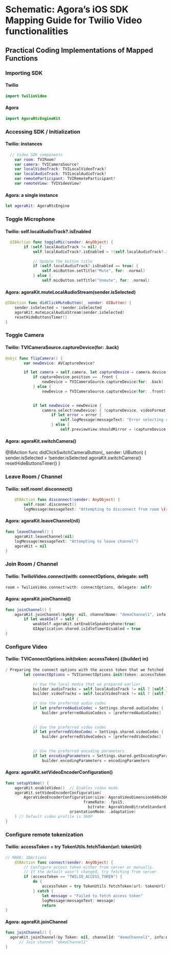 

# Schematic: Agora’s iOS SDK Mapping Guide for Twilio Video functionalities



## Practical Coding Implementations of Mapped Functions 
### Importing SDK

#### Twilio
```Swift
import TwilioVideo
```
#### Agora
```Swift
import AgoraRtcEngineKit
```
### Accessing SDK / Initialization
#### Twilio: instances

```Swift
  // Video SDK components
    var room: TVIRoom?
    var camera: TVICameraSource?
    var localVideoTrack: TVILocalVideoTrack?
    var localAudioTrack: TVILocalAudioTrack?
    var remoteParticipant: TVIRemoteParticipant?
    var remoteView: TVIVideoView?
```

#### Agora: a single instance 
```Swift
let agoraKit: AgoraRtcEngine 
``` 

### Toggle Microphone
#### Twilio: self.localAudioTrack?.isEnabled

```Swift
  @IBAction func toggleMic(sender: AnyObject) {
        if (self.localAudioTrack != nil) {
            self.localAudioTrack?.isEnabled = !(self.localAudioTrack?.isEnabled)!
            
            // Update the button title
            if (self.localAudioTrack?.isEnabled == true) {
                self.micButton.setTitle("Mute", for: .normal)
            } else {
                self.micButton.setTitle("Unmute", for: .normal)
```           
        
    

#### Agora: agoraKit.muteLocalAudioStream(sender.isSelected)

```Swift
@IBAction func didClickMuteButton(_ sender: UIButton) {
    sender.isSelected = !sender.isSelected
    agoraKit.muteLocalAudioStream(sender.isSelected)
    resetHideButtonsTimer()
}
```


### Toggle Camera
#### Twilio: TVICameraSource.captureDevice(for: .back)


```Swift
@objc func flipCamera() {
        var newDevice: AVCaptureDevice?

        if let camera = self.camera, let captureDevice = camera.device {
            if captureDevice.position == .front {
                newDevice = TVICameraSource.captureDevice(for: .back)
            } else {
                newDevice = TVICameraSource.captureDevice(for: .front)
            

            if let newDevice = newDevice {
                camera.select(newDevice) { (captureDevice, videoFormat, error) in
                    if let error = error {
                        self.logMessage(messageText: "Error selecting capture device.\ncode = \((error as NSError).code) error = \(error.localizedDescription)")
                    } else {
                        self.previewView.shouldMirror = (captureDevice.position == .front)
```                    
                
            
        
    

#### Agora: agoraKit.switchCamera()
@IBAction func didClickSwitchCameraButton(_ sender: UIButton) {
    sender.isSelected = !sender.isSelected
    agoraKit.switchCamera()
    resetHideButtonsTimer()
}

### Leave Room / Channel 
#### Twilio: self.room!.disconnect()
```Swift
    @IBAction func disconnect(sender: AnyObject) {
        self.room!.disconnect()
        logMessage(messageText: "Attempting to disconnect from room \(room!.name)")
```

#### Agora: agoraKit.leaveChannel(nil)

```Swift
func leaveChannel() {
    agoraKit.leaveChannel(nil)
    logMessage(messageText: "Attempting to leave channel")
    agoraKit = nil
}
```

### Join Room / Channel 


#### Twilio: TwilioVideo.connect(with: connectOptions, delegate: self)

```Swift 
room = TwilioVideo.connect(with: connectOptions, delegate: self)
```

#### Agora: agoraKit.joinChannel()
```Swift
func joinChannel() {
    agoraKit.joinChannel(byKey: nil, channelName: "demoChannel1", info:nil, uid:0) {[weak self] (sid, uid, elapsed) -> Void in
        if let weakSelf = self {
            weakSelf.agoraKit.setEnableSpeakerphone(true)
            UIApplication.shared.isIdleTimerDisabled = true
}
```

### Configure Video 
#### Twilio: TVIConnectOptions.init(token: accessToken) {(builder) in}

```Swift
/ Preparing the connect options with the access token that we fetched (or hardcoded).
        let connectOptions = TVIConnectOptions.init(token: accessToken) { (builder) in
            
            // Use the local media that we prepared earlier.
            builder.audioTracks = self.localAudioTrack != nil ? [self.localAudioTrack!] : [TVILocalAudioTrack]()
            builder.videoTracks = self.localVideoTrack != nil ? [self.localVideoTrack!] : [TVILocalVideoTrack]()
            
            // Use the preferred audio codec
            if let preferredAudioCodec = Settings.shared.audioCodec {
                builder.preferredAudioCodecs = [preferredAudioCodec]
            
            
            // Use the preferred video codec
            if let preferredVideoCodec = Settings.shared.videoCodec {
                builder.preferredVideoCodecs = [preferredVideoCodec]
            
            
            // Use the preferred encoding parameters
            if let encodingParameters = Settings.shared.getEncodingParameters() {
                builder.encodingParameters = encodingParameters
 ```           
            


#### Agora: agoraKit.setVideoEncoderConfiguration()

```Swift
func setupVideo() {
    agoraKit.enableVideo()  // Enables video mode.
    agoraKit.setVideoEncoderConfiguration(
        AgoraVideoEncoderConfiguration(size: AgoraVideoDimension640x360,
                                  frameRate: .fps15,
                                    bitrate: AgoraVideoBitrateStandard,
                            orientationMode: .adaptative)
    ) // Default video profile is 360P
}
```

### Configure remote tokenization
#### Twilio: accessToken = try TokenUtils.fetchToken(url: tokenUrl)

```Swift
// MARK: IBActions
    @IBAction func connect(sender: AnyObject) {
        // Configure access token either from server or manually.
        // If the default wasn't changed, try fetching from server.
        if (accessToken == "TWILIO_ACCESS_TOKEN") {
            do {
                accessToken = try TokenUtils.fetchToken(url: tokenUrl)
            } catch {
                let message = "Failed to fetch access token"
                logMessage(messageText: message)
                return
}
```            
        
#### Agora:  agoraKit.joinChannel

```Swift
func joinChannel() {
  agoraKit.joinChannel(by Token: nil, channelId: "demoChannel1", info:nil, uid:0){[weak self] (sid, uid, elapsed) -> Void in
      // Join channel "demoChannel1" 
}
```


